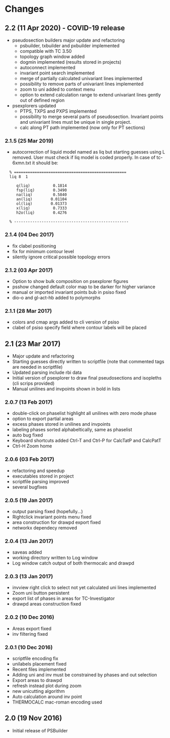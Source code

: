 # Changes

## 2.2 (11 Apr 2020) - COVID-19 release

* pseudosection builders major update and refactoring
  - psbuilder, txbuilder and pxbuilder implemented
  - compatible with TC 3.50
  - topology graph window added
  - dogmin implemented (results stored in projects)
  - autoconnect implemented
  - invariant point search implemented
  - merge of partially calculated univariant lines implemented
  - possibility to remove parts of univariant lines implemented
  - zoom to uni added to context menu
  - option to extend calculation range to extend univariant lines gently out of defined region
* psexplorers updated
  - PTPS, TXPS and PXPS implemented
  - possibility to merge several parts of pseudosection. Invariant points and
    univariant lines must be unique in single project.
  - calc along PT path implemented (now only for PT sections)

### 2.1.5 (25 Mar 2019)

* autocorrection of liquid model named as liq but starting guesses using L removed.
  User must check if liq model is coded properly. In case of tc-6xmn.txt it should be:

```
  % =================================================
  liq 8  1

     q(liq)          0.1814
     fsp(liq)        0.3490
     na(liq)         0.5840
     an(liq)        0.01104
     ol(liq)        0.01373
     x(liq)          0.7333
     h2o(liq)        0.4276

  % --------------------------------------------------
```

### 2.1.4 (04 Dec 2017)

* fix clabel positioning
* fix for minimum contour level
* silently ignore critical possible topology errors

### 2.1.2 (03 Apr 2017)

* Option to show bulk composition on psexplorer figures
* psshow changed default color map to be darker for higher variance
* manual or imported invariant points bub in psiso fixed
 * dio-o and gl-act-hb added to polymorphs

### 2.1.1 (28 Mar 2017)

* colors and cmap args added to cli version of psiso
* clabel of psiso specify field where contour labels will be placed

## 2.1 (23 Mar 2017)

* Major update and refactoring
* Starting guesses directly written to scriptfile
  (note that commented tags are needed in scriptfile)
* Updated parsing include rbi data
* Initial version of psexplorer to draw final pseudosections and isopleths
  (cli scrips provided)
* Manual unilines and invpoints shown in bold in lists

### 2.0.7 (13 Feb 2017)

* double-click on phaselist highlight all unilines with zero mode phase
* option to export partial areas
* excess phases stored in unilines and invpoints
* labeling phases sorted alphabeltically, same as phaselist
* auto bug fixed
* Keyboard shortcuts added Ctrl-T and Ctrl-P for CalcTatP and CalcPatT
* Ctrl-H Zoom home

### 2.0.6 (03 Feb 2017)

* refactoring and speedup
* executables stored in project
* scriptfile parsing improved
* several bugfixes

### 2.0.5 (19 Jan 2017)

* output parsing fixed (hopefully...)
* Rightclick invariant points menu fixed
* area construction for drawpd export fixed
* networkx dependecy removed

### 2.0.4 (13 Jan 2017)

* saveas added
* working directory written to Log window
* Log window catch output of both thermocalc and drawpd

### 2.0.3 (13 Jan 2017)

* invview right click to select not yet calculated uni lines implemented
* Zoom uni button persistent
* export list of phases in areas for TC-Investigator
* drawpd areas construction fixed

### 2.0.2 (10 Dec 2016)

* Areas export fixed
* inv filtering fixed

### 2.0.1 (10 Dec 2016)

* scriptfile encoding fix
* unilabels placement fixed
* Recent files implemented
* Adding uni and inv must be constrained by phases and out selection
* Export areas to drawpd
* refresh instead plot during zoom
* new unicutting algorithm
* Auto calculation around inv point
* THERMOCALC mac-roman encoding used

## 2.0 (19 Nov 2016)

* Initial release of PSBuilder
